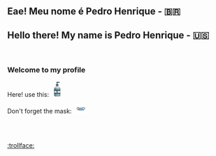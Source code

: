 ## Eae! Meu nome é Pedro Henrique - :brazil:
## Hello there! My name is Pedro Henrique - :us:
</br>

### Welcome to my profile

<p align="left">
  Here! use this:&ensp;
    <img src="/IMG/aqua_gel-removebg-preview.png" width="16" title="Hmmmm fresh innit!?"> <br>
   
  
  
  
  Don't forget the mask:&ensp;
  <img src="/IMG/maskpixel-removebg-preview.png" width="20" title="Soon you'll get used to it">
 
</p>




<!--
**Drinpy/Drinpy** is a ✨ _special_ ✨ repository because its `README.md` (this file) appears on your GitHub profile.

Here are some ideas to get you started:

- 🔭 I’m currently working on ...
- 🌱 I’m currently learning ...
- 👯 I’m looking to collaborate on ...
- 🤔 I’m looking for help with ...
- 💬 Ask me about ...
- 📫 How to reach me: ...
- 😄 Pronouns: ...
- ⚡ Fun fact: I'm Fun
-->



</br></br>
<!-- joke by Dudushy -->
<a href="https://youtu.be/sCNrK-n68CM" target="_blank">:trollface:</a>
